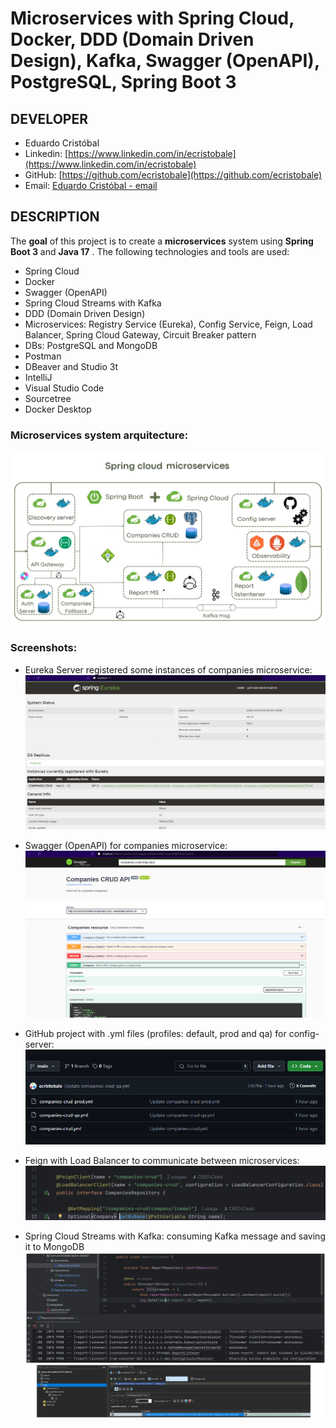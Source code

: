 # Microservices with Spring Cloud, Docker, DDD (Domain Driven Design), Kafka, Swagger (OpenAPI), PostgreSQL, Spring Boot 3

## DEVELOPER
 * Eduardo Cristóbal
 * Linkedin: [https://www.linkedin.com/in/ecristobale](https://www.linkedin.com/in/ecristobale)
 * GitHub: [https://github.com/ecristobale](https://github.com/ecristobale)
 * Email: [Eduardo Cristóbal - email](mailto:edu_ce_1988@hotmail.com)

## DESCRIPTION
The **goal** of this project is to create a **microservices** system using **Spring Boot 3** and **Java 17** . The following technologies and tools are used:
 * Spring Cloud
 * Docker
 * Swagger (OpenAPI)
 * Spring Cloud Streams with Kafka
 * DDD (Domain Driven Design)
 * Microservices: Registry Service (Eureka), Config Service, Feign, Load Balancer, Spring Cloud Gateway, Circuit Breaker pattern
 * DBs: PostgreSQL and MongoDB
 * Postman
 * DBeaver and Studio 3t
 * IntelliJ
 * Visual Studio Code
 * Sourcetree
 * Docker Desktop
  
### Microservices system arquitecture:
 
![Alt text](readme-screenshots/01-microservices-arquitecture.png?raw=true "Microservices system arquitecture")

### Screenshots:

* Eureka Server registered some instances of companies microservice:
![Alt text](readme-screenshots/02-microservices-eureka.png?raw=true "Eureka Server")

* Swagger (OpenAPI) for companies microservice:
![Alt text](readme-screenshots/03-microservices-swagger-openapi.png?raw=true "Swagger (OpenAPI)")

* GitHub project with .yml files (profiles: default, prod and qa) for config-server:
![Alt text](readme-screenshots/04-microservices-config-server-github-yml.png?raw=true "GitHub .yml files for Config Server")

* Feign with Load Balancer to communicate between microservices:
![Alt text](readme-screenshots/05-microservices-feign-with-load-balancer.png?raw=true "Feign with Load Balancer")

* Spring Cloud Streams with Kafka: consuming Kafka message and saving it to MongoDB
![Alt text](readme-screenshots/06-microservices-kafka-mongo.png?raw=true "Consuming Kafka message and saving it to MongoDB")
